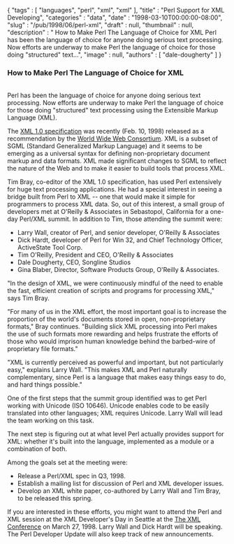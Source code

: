 {
   "tags" : [
      "languages",
      "perl",
      "xml",
      "xml"
   ],
   "title" : "Perl Support for XML Developing",
   "categories" : "data",
   "date" : "1998-03-10T00:00:00-08:00",
   "slug" : "/pub/1998/06/perl-xml",
   "draft" : null,
   "thumbnail" : null,
   "description" : " How to Make Perl The Language of Choice for XML Perl has been the language of choice for anyone doing serious text processing. Now efforts are underway to make Perl the language of choice for those doing \"structured\" text...",
   "image" : null,
   "authors" : [
      "dale-dougherty"
   ]
}





### How to Make Perl The Language of Choice for XML

\
Perl has been the language of choice for anyone doing serious text
processing. Now efforts are underway to make Perl the language of choice
for those doing "structured" text processing using the Extensible Markup
Language (XML).

The [XML 1.0 specification](http://www.w3.org/tr/1998/rec-xml-19980210)
was recently (Feb. 10, 1998) released as a recommendation by the [World
Wide Web Consortium](http://www.w3.org/). XML is a subset of SGML
(Standard Generalized Markup Language) and it seems to be emerging as a
universal syntax for defining non-proprietary document markup and data
formats. XML made significant changes to SGML to reflect the nature of
the Web and to make it easier to build tools that process XML.

Tim Bray, co-editor of the XML 1.0 specification, has used Perl
extensively for huge text processing applications. He had a special
interest in seeing a bridge built from Perl to XML -- one that would
make it simple for programmers to process XML data. So, out of this
interest, a small group of developers met at O'Reilly & Associates in
Sebastopol, California for a one-day Perl/XML summit. In addition to
Tim, those attending the summit were:

-   Larry Wall, creator of Perl, and senior developer, O'Reilly &
    Associates
-   Dick Hardt, developer of Perl for Win 32, and Chief Technology
    Officer, ActiveState Tool Corp.
-   Tim O'Reilly, President and CEO, O'Reilly & Associates
-   Dale Dougherty, CEO, Songline Studios
-   Gina Blaber, Director, Software Products Group, O'Reilly &
    Associates.

"In the design of XML, we were continuously mindful of the need to
enable the fast, efficient creation of scripts and programs for
processing XML," says Tim Bray.

"For many of us in the XML effort, the most important goal is to
increase the proportion of the world's documents stored in open,
non-proprietary formats," Bray continues. "Building slick XML processing
into Perl makes the use of such formats more rewarding and helps
frustrate the efforts of those who would imprison human knowledge behind
the barbed-wire of proprietary file formats."

"XML is currently perceived as powerful and important, but not
particularly easy," explains Larry Wall. "This makes XML and Perl
naturally complementary, since Perl is a language that makes easy things
easy to do, and hard things possible."

One of the first steps that the summit group identified was to get Perl
working with Unicode (ISO 10646). Unicode enables code to be easily
translated into other languages; XML requires Unicode. Larry Wall will
lead the team working on this task.

The next step is figuring out at what level Perl actually provides
support for XML: whether it's built into the language, implemented as a
module or a combination of both.

Among the goals set at the meeting were:

-   Release a Perl/XML spec in Q3, 1998.
-   Establish a mailing list for discussion of Perl and XML developer
    issues.
-   Develop an XML white paper, co-authored by Larry Wall and Tim Bray,
    to be released this spring.

If you are interested in these efforts, you might want to attend the
Perl and XML session at the XML Developer's Day in Seattle at the [The
XML Conference](http://www.gca.org/) on March 27, 1998. Larry Wall and
Dick Hardt will be speaking. The Perl Developer Update will also keep
track of new announcements.


